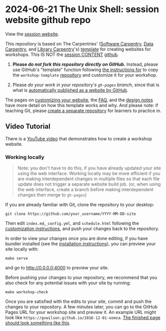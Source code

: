 # 2024-06-21 The Unix Shell: session website github repo

View the [session website][session-website].

This repository is based on The Carpentries' ([Software Carpentry][swc-site], [Data Carpentry][dc-site], and
[Library Carpentry][lc-site]'s) [template][template-link] for creating websites for workshops.
This IS NOT the [session CONTENT][session-lesson-link] [github][session-lesson-github-link].

1. **Please _do not fork this repository directly on GitHub._** Instead, please use GitHub's
   "template" function following [the instructions for][creating-a-repository] to copy the
   `workshop-template` [repository][template-link] and customize it for your workshop.

2. Please _do your work in your repository's `gh-pages` branch_, since that is what is
   [automatically published as a website by GitHub][github-project-pages].

The pages on [customizing your website][customization],
the [FAQ][faq],
and the [design notes][design] have more detail on how this template works and why.
And please note:
if teaching Git,
please [create a separate repository][setting-up-a-separate-repository-for-learners]
for learners to practice in.

## Video Tutorial

There is a [YouTube video](https://www.youtube.com/watch?v=_Ag1JiZzyUQ) that demonstrates how to
create a workshop website.

### Working locally

> Note: you don't have to do this, if you have already updated your site using the web interface.
> Working locally may be more efficient if you are making interdependent changes in multiple files so that
> each file update does not trigger a separate website build job. (or, when using the web interface,
> create a branch before making interdependent changes then merge to `gh-pages`)

If you are already familiar with Git, clone the repository to your desktop:

```shell
git clone https://github.com/your_username/YYYY-MM-DD-site
```

Then edit `index.md`,`_config.yml`, and `schedule.html` following the [customization instructions][customization],
and push your changes back to the repository.

In order to view your changes once you are done editing, if you have bundler installed (see the
[installation instructions][installing-software]), you can preview your site locally with:

```shell
make serve
```

and go to <http://0.0.0.0:4000> to preview your site.

Before pushing your changes to your repository, we recommend that you also check for any potential
issues with your site by running:

```shell
make workshop-check
```

Once you are satisfied with the edits to your site, commit and push the changes to your repository.
A few minutes later, you can go to the GitHub Pages URL for your workshop site and preview it. An example URL might look like `https://gvwilson.github.io/2016-12-01-oomza`.
[The finished page should look something like this](fig/completed-page.png?raw=true).

<!--links set up for this session-->
<!-- leaving session-lesson links using 2024-05-09 info until new repo created -->
[session-lesson-link]: https://jlchang.github.io/2024-06-21-unix-shell-lesson/
[session-lesson-github-link]: https://github.com/jlchang/2024-06-21-unix-shell-lesson
[session-website]: https://broadinstitute.github.io/2024-06-21-Unix_Shell/

<!--persistent links-->
[template-link]: https://github.com/carpentries/workshop-template
[creating-a-repository]: https://github.com/carpentries/workshop-template?tab=readme-ov-file#creating-a-repository
[customization]: https://carpentries.github.io/workshop-template/customization/index.html
[swc-site]: https://software-carpentry.org
[dc-site]: https://datacarpentry.org
[lc-site]: https://librarycarpentry.org
[design]: https://carpentries.github.io/workshop-template/design/index.html
[faq]: https://carpentries.github.io/workshop-template/faq/index.html
[github-project-pages]: https://help.github.com/en/github/working-with-github-pages/creating-a-github-pages-site
[setting-up-a-separate-repository-for-learners]: https://github.com/carpentries/workshop-template?tab=readme-ov-file#setting-up-a-separate-repository-for-learners
[installing-software]: https://github.com/carpentries/workshop-template?tab=readme-ov-file#installing-software

